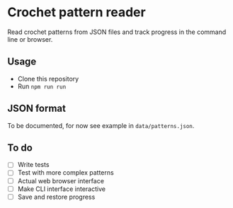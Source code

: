 # Crochet pattern reader

Read crochet patterns from JSON files and track progress in the command line or browser.

## Usage

- Clone this repository
- Run `npm run run`

## JSON format

To be documented, for now see example in `data/patterns.json`.

## To do

- [ ] Write tests
- [ ] Test with more complex patterns
- [ ] Actual web browser interface
- [ ] Make CLI interface interactive
- [ ] Save and restore progress
